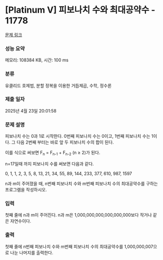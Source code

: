 # [Platinum V] 피보나치 수와 최대공약수 - 11778 

[문제 링크](https://www.acmicpc.net/problem/11778) 

### 성능 요약

메모리: 108384 KB, 시간: 100 ms

### 분류

유클리드 호제법, 분할 정복을 이용한 거듭제곱, 수학, 정수론

### 제출 일자

2025년 4월 23일 20:01:58

### 문제 설명

<p>피보나치 수는 0과 1로 시작한다. 0번째 피보나치 수는 0이고, 1번째 피보나치 수는 1이다. 그 다음 2번째 부터는 바로 앞 두 피보나치 수의 합이 된다.</p>

<p>이를 식으로 써보면 F<sub>n</sub> = F<sub>n-1</sub> + F<sub>n-2</sub> (n ≥ 2)가 된다.</p>

<p>n=17일때 까지 피보나치 수를 써보면 다음과 같다.</p>

<p>0, 1, 1, 2, 3, 5, 8, 13, 21, 34, 55, 89, 144, 233, 377, 610, 987, 1597</p>

<p>n과 m이 주어졌을 때, n번째 피보나치 수와 m번째 피보나치 수의 최대공약수를 구하는 프로그램을 작성하시오.</p>

### 입력 

 <p>첫째 줄에 n과 m이 주어진다. n과 m은 1,000,000,000,000,000,000보다 작거나 같은 자연수이다.</p>

### 출력 

 <p>첫째 줄에 n번째 피보나치 수와 m번째 피보나치 수의 최대공약수를 1,000,000,007으로 나눈 나머지를 출력한다.</p>

